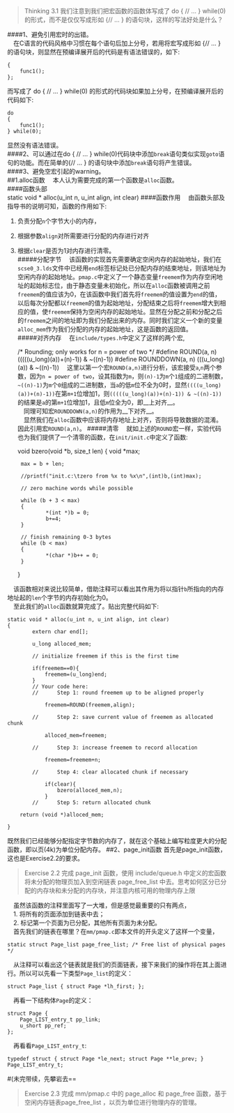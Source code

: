 
> Thinking 3.1 我们注意到我们把宏函数的函数体写成了 do { // ... } while(0) 的形式，而不是仅仅写成形如 {// ... } 的语句块，这样的写法好处是什么？    

####1、避免引用宏时的出错。    
&emsp;在C语言的代码风格中习惯在每个语句后加上分号，若用将宏写成形如 {// ... } 的语句块，则显然在预编译展开后的代码是有语法错误的，如下:    

	{
		func1();    
	};
而写成了 do { // ... } while(0) 的形式的代码块如果加上分号，在预编译展开后的代码如下:

	do
	{
		func1();
	} while(0);
显然没有语法错误。    
####2、可以通过在do { // ... } while(0)代码块中添加`break`语句类似实现`goto`语句的功能。而在简单的{// ... } 的语句块中添加`break`语句将产生错误。    
####3、避免空宏引起的warning。    
##1.alloc函数
&emsp;本人认为需要完成的第一个函数是`alloc`函数。    
####函数头部    
	static void * alloc(u_int n, u_int align, int clear)
####函数作用 
&emsp;由函数头部及指导书的说明可知，函数的作用如下:

1. 负责分配`n`个字节大小的内存，
2. 根据参数`align`对所需要进行分配的内存进行对齐
3. 根据`clear`是否为1对内存进行清零。    
#####分配字节
&emsp;该函数的实现首先需要确定空闲内存的起始地址，我们在`scse0_3.lds`文件中已经用`end`标签标记处已分配内存的结束地址，则该地址为空闲内存的起始地址。`pmap.c`中定义了一个静态变量`freemem`作为内存空闲地址的起始标志位，由于静态变量未初始化，所以在`alloc`函数被调用之前`freemem`的值应该为0，在该函数中我们首先将`freemem`的值设置为`end`的值，以后每次分配都以`freemem`的值为起始地址，分配结束之后将`freemem`增大到相应的值，使`freemem`保持为空闲内存的起始地址。显然在分配之前和分配之后的`freemem`之间的地址即为我们分配出来的内存。同时我们定义一个新的变量`alloc_mem`作为我们分配的内存的起始地址，这是函数的返回值。    
#####对齐内存
&emsp;在`include/types.h`中定义了这样的两个宏,    

	/* Rounding; only works for n = power of two */
	\#define ROUND(a, n)     (((((u_long)(a))+(n)-1)) & ~((n)-1))
	\#define ROUNDDOWN(a, n) (((u_long)(a)) & ~((n)-1))
&emsp;这里以第一个宏`ROUND(a,n)`进行分析，该宏接受`a`,`n`两个参数，因为`n = power of two`，设其指数为`m`，则`(n)-1`为`m`个`1`组成的二进制数，`~((n)-1)`为`m`个`0`组成的二进制数，当`a`的低`m`位不全为0时，显然`((((u_long)(a))+(n)-1))`在第`m+1`位增加1，则`(((((u_long)(a))+(n)-1)) & ~((n)-1))`的结果是`a`的第`m+1`位增加1，且低`m`位全为0，即__上对齐__。    
&emsp;同理可知宏`ROUNDDOWN(a,n)`的作用为__下对齐__。    
&emsp;显然我们在`alloc`函数中应该将内存地址上对齐，否则将导致数据的混淆。因此引用宏`ROUND(a,n)`。
#####清零
&emsp;就如上述的`ROUND`宏一样，实验代码也为我们提供了一个清零的函数，在`init/init.c`中定义了函数:    
	
	void bzero(void *b, size_t len)
	{
        void *max;

        max = b + len;

        //printf("init.c:\tzero from %x to %x\n",(int)b,(int)max);

        // zero machine words while possible

        while (b + 3 < max)
        {
                *(int *)b = 0;
                b+=4;
        }
        
        // finish remaining 0-3 bytes
        while (b < max)
        {
                *(char *)b++ = 0;
        }
        
	}

&emsp;该函数相对来说比较简单，借助注释可以看出其作用为将以指针`b`所指向的内存地址起的`len`个字节的内存初始化为0。    
&emsp;至此我们的`alloc`函数就算完成了。贴出完整代码如下:    

	static void * alloc(u_int n, u_int align, int clear)	
	{
	        extern char end[];
	
	        u_long alloced_mem;
	
	        // initialize freemem if this is the first time
	
	        if(freemem==0){
	        	freemem=(u_long)end;
	        }
            // Your code here:
	        //      Step 1: round freemem up to be aligned properly

	        	freemem=ROUND(freemem,align);

    	    //      Step 2: save current value of freemem as allocated chunk

	        	alloced_mem=freemem;

        	//      Step 3: increase freemem to record allocation

	        	freemem=freemem+n;

        	//      Step 4: clear allocated chunk if necessary

	        	if(clear){
	                bzero(alloced_mem,n);
	        	}
        	//      Step 5: return allocated chunk

        return (void *)alloced_mem;

	}

既然我们已经能够分配指定字节数的内存了，就在这个基础上编写粒度更大的分配函数，即以页(4k)为单位分配内存。
##2、page\_init函数
首先是page\_init函数，这也是Exercise2.2的要求。
> Exercise 2.2 完成 page\_init 函数，使用 include/queue.h 中定义的宏函数将未分配的物理页加入到空闲链表 page\_free\_list 中去。思考如何区分已分配的内存块和未分配的内存块，并注意内核可用的物理内存上限    

&emsp;虽然该函数的注释里面写了一大堆，但是感觉最重要的只有两点，    
&emsp;1. 将所有的页面添加到链表中去；    
&emsp;2. 标记第一个页面为已分配，其他所有页面为未分配。    
&emsp;首先我们的链表在哪里？在`mm/pmap.c`即本文件的开头定义了这样一个变量，

	static struct Page_list page_free_list; /* Free list of physical pages */
&emsp;从注释可以看出这个链表就是我们的页面链表，接下来我们的操作将在其上面进行。所以可以先看一下类型`Page_list`的定义：    

	struct Page_list { struct Page *lh_first; };
&emsp;再看一下结构体`Page`的定义：  

	struct Page {
 		Page_LIST_entry_t pp_link;
 		u_short pp_ref;
	};
&emsp;再看看`Page_LIST_entry_t`:

	typedef struct { struct Page *le_next; struct Page **le_prev; } Page_LIST_entry_t;

#(未完带续，先攀岩去==







 
 
 
 
 
 












>Exercise 2.3 完成 mm/pmap.c 中的 page\_alloc 和 page\_free 函数，基于空闲内存链表page\_free\_list ，以页为单位进行物理内存的管理。    

&emsp;